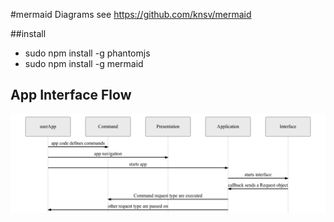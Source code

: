 #mermaid Diagrams
see https://github.com/knsv/mermaid

##install
- sudo npm install -g phantomjs
- sudo npm install -g mermaid

## App Interface Flow
![app-interface.png](https://github.com/tgi-io/tgi-core/blob/master/spec/mermaid/app-interface.png)

